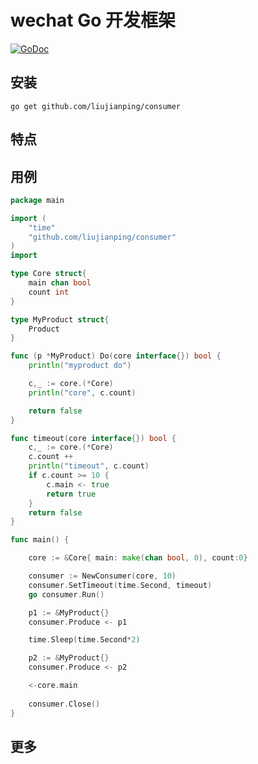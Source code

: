 # wechat Go 开发框架

[![GoDoc](http://godoc.org/github.com/liujianping/consumer?status.png)](http://godoc.org/github.com/liujianping/consumer)

##  安装
	
	go get github.com/liujianping/consumer

##  特点

##  用例

````go
package main

import (
	"time"
	"github.com/liujianping/consumer"
)
import 

type Core struct{
	main chan bool
	count int
}

type MyProduct struct{
	Product
}

func (p *MyProduct) Do(core interface{}) bool {
	println("myproduct do")

	c,_ := core.(*Core)
	println("core", c.count)

	return false
}

func timeout(core interface{}) bool {
	c,_ := core.(*Core)
	c.count ++
	println("timeout", c.count)
	if c.count >= 10 {
		c.main <- true
		return true
	}
	return false
}

func main() {

	core := &Core{ main: make(chan bool, 0), count:0}

	consumer := NewConsumer(core, 10)
	consumer.SetTimeout(time.Second, timeout)
	go consumer.Run()

	p1 := &MyProduct{}
	consumer.Produce <- p1

	time.Sleep(time.Second*2)

	p2 := &MyProduct{}
	consumer.Produce <- p2	

	<-core.main
	
	consumer.Close()
}

````

##  更多

